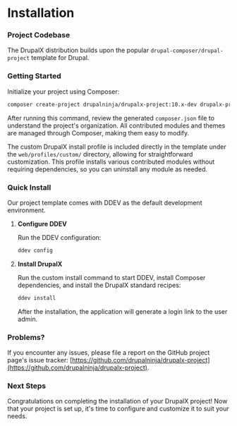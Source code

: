 # Installation

### Project Codebase

The DrupalX distribution builds upon the popular `drupal-composer/drupal-project` template for Drupal.

### **Getting Started**

Initialize your project using Composer:

```bash
composer create-project drupalninja/drupalx-project:10.x-dev drupalx-project --no-interaction
```

After running this command, review the generated `composer.json` file to understand the project's organization. All contributed modules and themes are managed through Composer, making them easy to modify.

The custom DrupalX install profile is included directly in the template under the `web/profiles/custom/` directory, allowing for straightforward customization. This profile installs various contributed modules without requiring dependencies, so you can uninstall any module as needed.

### **Quick Install**

Our project template comes with DDEV as the default development environment.

1.  **Configure DDEV**

    Run the DDEV configuration:

    ```bash
    ddev config
    ```
2.  **Install DrupalX**

    Run the custom install command to start DDEV, install Composer dependencies, and install the DrupalX standard recipes:

    ```bash
    ddev install
    ```

    After the installation, the application will generate a login link to the user admin.

### **Problems?**

If you encounter any issues, please file a report on the GitHub project page's issue tracker: [https://github.com/drupalninja/drupalx-project](https://github.com/drupalninja/drupalx-project).

### Next Steps

Congratulations on completing the installation of your DrupalX project! Now that your project is set up, it's time to configure and customize it to suit your needs.
